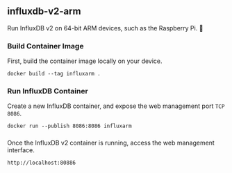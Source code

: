## influxdb-v2-arm

Run InfluxDB v2 on 64-bit ARM devices, such as the Raspberry Pi. 🍰

### Build Container Image

First, build the container image locally on your device.

```
docker build --tag influxarm .
```

### Run InfluxDB Container

Create a new InfluxDB container, and expose the web management port `TCP 8086`.

```
docker run --publish 8086:8086 influxarm
```

### 

Once the InfluxDB v2 container is running, access the web management interface.

```
http://localhost:80886
```
